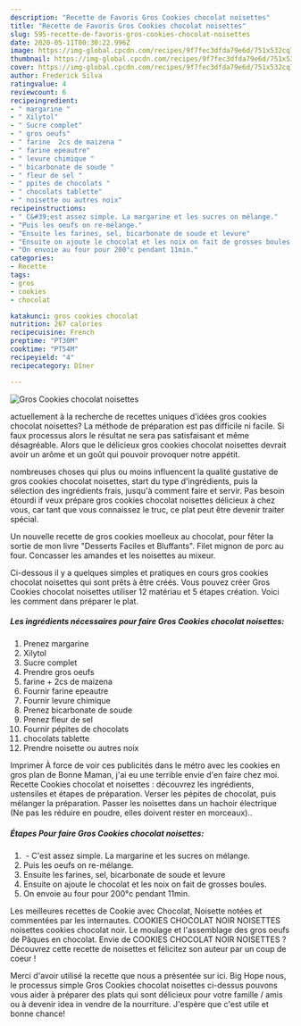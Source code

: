 ```yaml
---
description: "Recette de Favoris Gros Cookies chocolat noisettes"
title: "Recette de Favoris Gros Cookies chocolat noisettes"
slug: 595-recette-de-favoris-gros-cookies-chocolat-noisettes
date: 2020-05-11T00:30:22.996Z
image: https://img-global.cpcdn.com/recipes/9f7fec3dfda79e6d/751x532cq70/gros-cookies-chocolat-noisettes-photo-principale-de-la-recette.jpg
thumbnail: https://img-global.cpcdn.com/recipes/9f7fec3dfda79e6d/751x532cq70/gros-cookies-chocolat-noisettes-photo-principale-de-la-recette.jpg
cover: https://img-global.cpcdn.com/recipes/9f7fec3dfda79e6d/751x532cq70/gros-cookies-chocolat-noisettes-photo-principale-de-la-recette.jpg
author: Frederick Silva
ratingvalue: 4
reviewcount: 6
recipeingredient:
- " margarine "
- " Xilytol"
- " Sucre complet"
- " gros oeufs"
- " farine  2cs de maizena "
- " farine epeautre"
- " levure chimique "
- " bicarbonate de soude "
- " fleur de sel "
- " ppites de chocolats "
- " chocolats tablette"
- " noisette ou autres noix"
recipeinstructions:
- "⁣ C&#39;est assez simple. La margarine et les sucres on mélange."
- "Puis les oeufs on re-mélange."
- "Ensuite les farines, sel, bicarbonate de soude et levure"
- "Ensuite on ajoute le chocolat et les noix on fait de grosses boules. ⁣"
- "On envoie au four pour 200°c pendant 11min.⁣"
categories:
- Recette
tags:
- gros
- cookies
- chocolat

katakunci: gros cookies chocolat 
nutrition: 267 calories
recipecuisine: French
preptime: "PT30M"
cooktime: "PT54M"
recipeyield: "4"
recipecategory: Dîner

---
```



![Gros Cookies chocolat noisettes](https://img-global.cpcdn.com/recipes/9f7fec3dfda79e6d/751x532cq70/gros-cookies-chocolat-noisettes-photo-principale-de-la-recette.jpg)

actuellement à la recherche de recettes uniques d'idées gros cookies chocolat noisettes? La méthode de préparation est pas difficile ni facile. Si faux processus alors le résultat ne sera pas satisfaisant et même désagréable. Alors que le délicieux gros cookies chocolat noisettes devrait avoir un arôme et un goût qui pouvoir provoquer notre appétit.

nombreuses choses qui plus ou moins influencent la qualité gustative de gros cookies chocolat noisettes, start du type d'ingrédients, puis la sélection des ingrédients frais, jusqu'à comment faire et servir. Pas besoin étourdi if veux prépare gros cookies chocolat noisettes délicieux à chez vous, car tant que vous connaissez le truc, ce plat peut être devenir traiter spécial.

Un nouvelle recette de gros cookies moelleux au chocolat, pour fêter la sortie de mon livre &#34;Desserts Faciles et Bluffants&#34;. Filet mignon de porc au four. Concasser les amandes et les noisettes au mixeur.


Ci-dessous il y a quelques simples et pratiques en cours gros cookies chocolat noisettes qui sont prêts à être créés. Vous pouvez créer Gros Cookies chocolat noisettes utiliser 12 matériau et 5 étapes création. Voici les comment dans préparer le plat.

<!--inarticleads1-->

##### Les ingrédients nécessaires pour faire Gros Cookies chocolat noisettes:

1. Prenez  margarine ⁣
1.   Xilytol
1.   Sucre complet
1. Prendre  gros oeufs⁣
1.   farine + 2cs de maizena ⁣
1. Fournir  farine epeautre⁣
1. Fournir  levure chimique ⁣
1. Prenez  bicarbonate de soude ⁣
1. Prenez  fleur de sel ⁣
1. Fournir  pépites de chocolats ⁣
1.   chocolats tablette⁣
1. Prendre  noisette ou autres noix


Imprimer À force de voir ces publicités dans le métro avec les cookies en gros plan de Bonne Maman, j&#39;ai eu une terrible envie d&#39;en faire chez moi. Recette Cookies chocolat et noisettes : découvrez les ingrédients, ustensiles et étapes de préparation. Verser les pépites de chocolat, puis mélanger la préparation. Passer les noisettes dans un hachoir électrique (Ne pas les réduire en poudre, elles doivent rester en morceaux).. 

<!--inarticleads2-->

##### Étapes Pour faire Gros Cookies chocolat noisettes:

1. ⁣ - C&#39;est assez simple. La margarine et les sucres on mélange.
1. Puis les oeufs on re-mélange.
1. Ensuite les farines, sel, bicarbonate de soude et levure
1. Ensuite on ajoute le chocolat et les noix on fait de grosses boules. ⁣
1. On envoie au four pour 200°c pendant 11min.⁣


Les meilleures recettes de Cookie avec Chocolat, Noisette notées et commentées par les internautes. COOKIES CHOCOLAT NOIR NOISETTES noisettes cookies chocolat noir. Le moulage et l&#39;assemblage des gros oeufs de Pâques en chocolat. Envie de COOKIES CHOCOLAT NOIR NOISETTES ? Découvrez cette recette de noisettes et félicitez son auteur par un coup de coeur ! 


Merci d'avoir utilisé la recette que nous a présentée sur ici. Big Hope nous, le processus simple Gros Cookies chocolat noisettes ci-dessus pouvons vous aider à préparer des plats qui sont délicieux pour votre famille / amis ou à devenir idea in vendre de la nourriture. J'espère que c'est utile et bonne chance!
